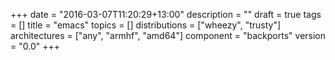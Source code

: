 +++
date = "2016-03-07T11:20:29+13:00"
description = ""
draft = true
tags = []
title = "emacs"
topics = []
distributions = ["wheezy", "trusty"]
architectures = ["any", "armhf", "amd64"]
component = "backports"
version = "0.0"
+++

